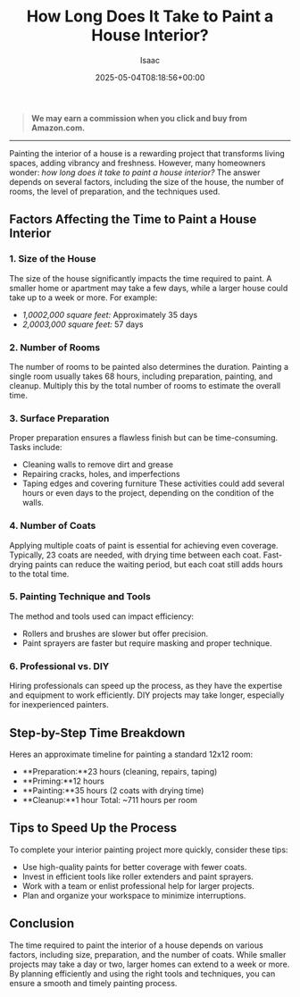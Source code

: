 ﻿---
author: Isaac
layout: post
title: How Long Does It Take to Paint a House Interior?
date: '2025-05-04T08:18:56+00:00'
categories:
- Guide
tags: []
slug: /how-long-does-it-take-to-paint-a-house-interior/
lastmod: 2025-05-07T12:21:27+03:00
---
> **We may earn a commission when you click and buy from Amazon.com.**
>

---
Painting the interior of a house is a rewarding project that transforms living spaces, adding vibrancy and freshness. However, many homeowners wonder: *how long does it take to paint a house interior?* The answer depends on several factors, including the size of the house, the number of rooms, the level of preparation, and the techniques used.
## Factors Affecting the Time to Paint a House Interior
### 1. Size of the House
The size of the house significantly impacts the time required to paint. A smaller home or apartment may take a few days, while a larger house could take up to a week or more.
For example:
- *1,0002,000 square feet:* Approximately 35 days
- *2,0003,000 square feet:* 57 days
### 2. Number of Rooms
The number of rooms to be painted also determines the duration. Painting a single room usually takes 68 hours, including preparation, painting, and cleanup. Multiply this by the total number of rooms to estimate the overall time.
### 3. Surface Preparation
Proper preparation ensures a flawless finish but can be time-consuming. Tasks include:
- Cleaning walls to remove dirt and grease
- Repairing cracks, holes, and imperfections
- Taping edges and covering furniture
These activities could add several hours or even days to the project, depending on the condition of the walls.
### 4. Number of Coats
Applying multiple coats of paint is essential for achieving even coverage. Typically, 23 coats are needed, with drying time between each coat. Fast-drying paints can reduce the waiting period, but each coat still adds hours to the total time.
### 5. Painting Technique and Tools
The method and tools used can impact efficiency:
- Rollers and brushes are slower but offer precision.
- Paint sprayers are faster but require masking and proper technique.
### 6. Professional vs. DIY
Hiring professionals can speed up the process, as they have the expertise and equipment to work efficiently. DIY projects may take longer, especially for inexperienced painters.
## Step-by-Step Time Breakdown
Heres an approximate timeline for painting a standard 12x12 room:
- **Preparation:**23 hours (cleaning, repairs, taping)
- **Priming:**12 hours
- **Painting:**35 hours (2 coats with drying time)
- **Cleanup:**1 hour
Total: ~711 hours per room
## Tips to Speed Up the Process
To complete your interior painting project more quickly, consider these tips:
- Use high-quality paints for better coverage with fewer coats.
- Invest in efficient tools like roller extenders and paint sprayers.
- Work with a team or enlist professional help for larger projects.
- Plan and organize your workspace to minimize interruptions.
## Conclusion
The time required to paint the interior of a house depends on various factors, including size, preparation, and the number of coats. While smaller projects may take a day or two, larger homes can extend to a week or more. By planning efficiently and using the right tools and techniques, you can ensure a smooth and timely painting process.